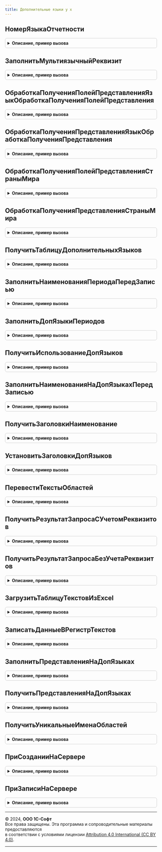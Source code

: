 ```yaml
---
title: Дополнительные языки у х
---
```



## НомерЯзыкаОтчетности
<details style="margin: 1em 0; padding: 0.5em; border: 1px solid #ccc; border-radius: 6px;">

<summary style="font-weight: bold; cursor: pointer;">Описание, пример вызова</summary>

```bsl

Функция НомерЯзыкаОтчетности() Экспорт
```

Пример вызова
```bsl
Результат = ДополнительныеЯзыкиУХ.НомерЯзыкаОтчетности() 
```
</details>

## ЗаполнитьМультиязычныйРеквизит
<details style="margin: 1em 0; padding: 0.5em; border: 1px solid #ccc; border-radius: 6px;">

<summary style="font-weight: bold; cursor: pointer;">Описание, пример вызова</summary>

```bsl

// Для вызова из обработчика ПриНачальномЗаполненииЭлементов.
// Заполняет колонки с именами ИмяРеквизита_<КодЯзыка> текстовыми значениями для указанных кодов языков.
//
// Параметры:
//  Элемент        - СтрокаТаблицыЗначений - заполняемая строка таблицы. С колонками ИмяРеквизита_КодЯзыка.
//  ИмяРеквизита   - Строка -  имя реквизита. Например, "Наименование"
//  ИсходнаяСтрока - Строка - строка в формате НСтр. Например, "ru = 'Сообщение на русском'; en = 'English message'".
//  КодыЯзыков     - Массив - коды языков, на которых нужно заполнить строки.
//
// Пример:
//
//  МультиязычностьСервер.ЗаполнитьМультиязычныйРеквизит(Элемент, "Наименование", "ru = 'Сообщение на русском'; en =
//  'English message'", КодыЯзыков);
//
Процедура ЗаполнитьМультиязычныйРеквизит(Элемент, ИмяРеквизита, ИсходнаяСтрока, КодыЯзыков = Неопределено) Экспорт
```

Пример вызова
```bsl
ДополнительныеЯзыкиУХ.ЗаполнитьМультиязычныйРеквизит(Элемент, ИмяРеквизита, ИсходнаяСтрока, КодыЯзыков);
```
</details>

## ОбработкаПолученияПолейПредставленияЯзыкОбработкаПолученияПолейПредставления
<details style="margin: 1em 0; padding: 0.5em; border: 1px solid #ccc; border-radius: 6px;">

<summary style="font-weight: bold; cursor: pointer;">Описание, пример вызова</summary>

```bsl

Процедура ОбработкаПолученияПолейПредставленияЯзыкОбработкаПолученияПолейПредставления(Источник, Поля, СтандартнаяОбработка) Экспорт
```

Пример вызова
```bsl
ДополнительныеЯзыкиУХ.ОбработкаПолученияПолейПредставленияЯзыкОбработкаПолученияПолейПредставления(Источник, Поля, СтандартнаяОбработка) 
```
</details>

## ОбработкаПолученияПредставленияЯзыкОбработкаПолученияПредставления
<details style="margin: 1em 0; padding: 0.5em; border: 1px solid #ccc; border-radius: 6px;">

<summary style="font-weight: bold; cursor: pointer;">Описание, пример вызова</summary>

```bsl

Процедура ОбработкаПолученияПредставленияЯзыкОбработкаПолученияПредставления(Источник, Данные, Представление, СтандартнаяОбработка) Экспорт
```

Пример вызова
```bsl
ДополнительныеЯзыкиУХ.ОбработкаПолученияПредставленияЯзыкОбработкаПолученияПредставления(Источник, Данные, Представление, СтандартнаяОбработка) 
```
</details>

## ОбработкаПолученияПолейПредставленияСтраныМира
<details style="margin: 1em 0; padding: 0.5em; border: 1px solid #ccc; border-radius: 6px;">

<summary style="font-weight: bold; cursor: pointer;">Описание, пример вызова</summary>

```bsl

Процедура ОбработкаПолученияПолейПредставленияСтраныМира(Источник, Поля, СтандартнаяОбработка) Экспорт
```

Пример вызова
```bsl
ДополнительныеЯзыкиУХ.ОбработкаПолученияПолейПредставленияСтраныМира(Источник, Поля, СтандартнаяОбработка) 
```
</details>

## ОбработкаПолученияПредставленияСтраныМира
<details style="margin: 1em 0; padding: 0.5em; border: 1px solid #ccc; border-radius: 6px;">

<summary style="font-weight: bold; cursor: pointer;">Описание, пример вызова</summary>

```bsl

Процедура ОбработкаПолученияПредставленияСтраныМира(Источник, Данные, Представление, СтандартнаяОбработка) Экспорт
```

Пример вызова
```bsl
ДополнительныеЯзыкиУХ.ОбработкаПолученияПредставленияСтраныМира(Источник, Данные, Представление, СтандартнаяОбработка) 
```
</details>

## ПолучитьТаблицуДополнительныхЯзыков
<details style="margin: 1em 0; padding: 0.5em; border: 1px solid #ccc; border-radius: 6px;">

<summary style="font-weight: bold; cursor: pointer;">Описание, пример вызова</summary>

```bsl

Функция ПолучитьТаблицуДополнительныхЯзыков() Экспорт
```

Пример вызова
```bsl
Результат = ДополнительныеЯзыкиУХ.ПолучитьТаблицуДополнительныхЯзыков() 
```
</details>

## ЗаполнитьНаименованияПериодаПередЗаписью
<details style="margin: 1em 0; padding: 0.5em; border: 1px solid #ccc; border-radius: 6px;">

<summary style="font-weight: bold; cursor: pointer;">Описание, пример вызова</summary>

```bsl

Процедура ЗаполнитьНаименованияПериодаПередЗаписью(Источник, Отказ) Экспорт
```

Пример вызова
```bsl
ДополнительныеЯзыкиУХ.ЗаполнитьНаименованияПериодаПередЗаписью(Источник, Отказ) 
```
</details>

## ЗаполнитьДопЯзыкиПериодов
<details style="margin: 1em 0; padding: 0.5em; border: 1px solid #ccc; border-radius: 6px;">

<summary style="font-weight: bold; cursor: pointer;">Описание, пример вызова</summary>

```bsl

Процедура ЗаполнитьДопЯзыкиПериодов() Экспорт
```

Пример вызова
```bsl
ДополнительныеЯзыкиУХ.ЗаполнитьДопЯзыкиПериодов() 
```
</details>

## ПолучитьИспользованиеДопЯзыков
<details style="margin: 1em 0; padding: 0.5em; border: 1px solid #ccc; border-radius: 6px;">

<summary style="font-weight: bold; cursor: pointer;">Описание, пример вызова</summary>

```bsl

Функция ПолучитьИспользованиеДопЯзыков(ОтборМетаданныеПолноеИмя = Неопределено) Экспорт
```

Пример вызова
```bsl
Результат = ДополнительныеЯзыкиУХ.ПолучитьИспользованиеДопЯзыков(ОтборМетаданныеПолноеИмя);
```
</details>

## ЗаполнитьНаименованияНаДопЯзыкахПередЗаписью
<details style="margin: 1em 0; padding: 0.5em; border: 1px solid #ccc; border-radius: 6px;">

<summary style="font-weight: bold; cursor: pointer;">Описание, пример вызова</summary>

```bsl

Процедура ЗаполнитьНаименованияНаДопЯзыкахПередЗаписью(Источник, Отказ) Экспорт
```

Пример вызова
```bsl
ДополнительныеЯзыкиУХ.ЗаполнитьНаименованияНаДопЯзыкахПередЗаписью(Источник, Отказ) 
```
</details>

## ПолучитьЗаголовкиНаименование
<details style="margin: 1em 0; padding: 0.5em; border: 1px solid #ccc; border-radius: 6px;">

<summary style="font-weight: bold; cursor: pointer;">Описание, пример вызова</summary>

```bsl

Функция ПолучитьЗаголовкиНаименование() Экспорт
```

Пример вызова
```bsl
Результат = ДополнительныеЯзыкиУХ.ПолучитьЗаголовкиНаименование() 
```
</details>

## УстановитьЗаголовкиДопЯзыков
<details style="margin: 1em 0; padding: 0.5em; border: 1px solid #ccc; border-radius: 6px;">

<summary style="font-weight: bold; cursor: pointer;">Описание, пример вызова</summary>

```bsl

Процедура УстановитьЗаголовкиДопЯзыков(Форма) Экспорт
```

Пример вызова
```bsl
ДополнительныеЯзыкиУХ.УстановитьЗаголовкиДопЯзыков(Форма) 
```
</details>

## ПеревестиТекстыОбластей
<details style="margin: 1em 0; padding: 0.5em; border: 1px solid #ccc; border-radius: 6px;">

<summary style="font-weight: bold; cursor: pointer;">Описание, пример вызова</summary>

```bsl

Процедура ПеревестиТекстыОбластей(ТабДок,НомерИсходногоЯзыка,НомерНовогоЯзыка,ВидОтчета=Неопределено,ТекТаблицаЯзыков=Неопределено) Экспорт
```

Пример вызова
```bsl
ДополнительныеЯзыкиУХ.ПеревестиТекстыОбластей(ТабДок, НомерИсходногоЯзыка, НомерНовогоЯзыка, ВидОтчета, ТекТаблицаЯзыков);
```
</details>

## ПолучитьРезультатЗапросаСУчетомРеквизитов
<details style="margin: 1em 0; padding: 0.5em; border: 1px solid #ccc; border-radius: 6px;">

<summary style="font-weight: bold; cursor: pointer;">Описание, пример вызова</summary>

```bsl

Функция ПолучитьРезультатЗапросаСУчетомРеквизитов(ТабДок,НомерИсходногоЯзыка,НомерНовогоЯзыка,ВидОтчета,ТекТаблицаЯзыков=Неопределено) Экспорт
```

Пример вызова
```bsl
Результат = ДополнительныеЯзыкиУХ.ПолучитьРезультатЗапросаСУчетомРеквизитов(ТабДок, НомерИсходногоЯзыка, НомерНовогоЯзыка, ВидОтчета, ТекТаблицаЯзыков);
```
</details>

## ПолучитьРезультатЗапросаБезУчетаРеквизитов
<details style="margin: 1em 0; padding: 0.5em; border: 1px solid #ccc; border-radius: 6px;">

<summary style="font-weight: bold; cursor: pointer;">Описание, пример вызова</summary>

```bsl

Функция ПолучитьРезультатЗапросаБезУчетаРеквизитов(ТабДок,НомерИсходногоЯзыка,НомерНовогоЯзыка,ТекТаблицаЯзыков=Неопределено) Экспорт
```

Пример вызова
```bsl
Результат = ДополнительныеЯзыкиУХ.ПолучитьРезультатЗапросаБезУчетаРеквизитов(ТабДок, НомерИсходногоЯзыка, НомерНовогоЯзыка, ТекТаблицаЯзыков);
```
</details>

## ЗагрузитьТаблицуТекстовИзExcel
<details style="margin: 1em 0; padding: 0.5em; border: 1px solid #ccc; border-radius: 6px;">

<summary style="font-weight: bold; cursor: pointer;">Описание, пример вызова</summary>

```bsl

Функция ЗагрузитьТаблицуТекстовИзExcel(АдресХранилища, ИмяЛиста, Расширение) Экспорт
```

Пример вызова
```bsl
Результат = ДополнительныеЯзыкиУХ.ЗагрузитьТаблицуТекстовИзExcel(АдресХранилища, ИмяЛиста, Расширение) 
```
</details>

## ЗаписатьДанныеВРегистрТекстов
<details style="margin: 1em 0; padding: 0.5em; border: 1px solid #ccc; border-radius: 6px;">

<summary style="font-weight: bold; cursor: pointer;">Описание, пример вызова</summary>

```bsl

Процедура ЗаписатьДанныеВРегистрТекстов(ТаблицаДанных) Экспорт
```

Пример вызова
```bsl
ДополнительныеЯзыкиУХ.ЗаписатьДанныеВРегистрТекстов(ТаблицаДанных) 
```
</details>

## ЗаполнитьПредставленияНаДопЯзыках
<details style="margin: 1em 0; padding: 0.5em; border: 1px solid #ccc; border-radius: 6px;">

<summary style="font-weight: bold; cursor: pointer;">Описание, пример вызова</summary>

```bsl

Процедура ЗаполнитьПредставленияНаДопЯзыках(ТабДопЯзыки, Наименование) Экспорт
```

Пример вызова
```bsl
ДополнительныеЯзыкиУХ.ЗаполнитьПредставленияНаДопЯзыках(ТабДопЯзыки, Наименование) 
```
</details>

## ПолучитьПредставленияНаДопЯзыках
<details style="margin: 1em 0; padding: 0.5em; border: 1px solid #ccc; border-radius: 6px;">

<summary style="font-weight: bold; cursor: pointer;">Описание, пример вызова</summary>

```bsl

Функция ПолучитьПредставленияНаДопЯзыках(Наименование) Экспорт
```

Пример вызова
```bsl
Результат = ДополнительныеЯзыкиУХ.ПолучитьПредставленияНаДопЯзыках(Наименование) 
```
</details>

## ПолучитьУникальныеИменаОбластей
<details style="margin: 1em 0; padding: 0.5em; border: 1px solid #ccc; border-radius: 6px;">

<summary style="font-weight: bold; cursor: pointer;">Описание, пример вызова</summary>

```bsl

Функция ПолучитьУникальныеИменаОбластей(ВидОтчета=Неопределено) Экспорт
```

Пример вызова
```bsl
Результат = ДополнительныеЯзыкиУХ.ПолучитьУникальныеИменаОбластей(ВидОтчета);
```
</details>

## ПриСозданииНаСервере
<details style="margin: 1em 0; padding: 0.5em; border: 1px solid #ccc; border-radius: 6px;">

<summary style="font-weight: bold; cursor: pointer;">Описание, пример вызова</summary>

```bsl

Процедура ПриСозданииНаСервере(Форма, Отказ, СтандартнаяОбработка) Экспорт
```

Пример вызова
```bsl
ДополнительныеЯзыкиУХ.ПриСозданииНаСервере(Форма, Отказ, СтандартнаяОбработка) 
```
</details>

## ПриЗаписиНаСервере
<details style="margin: 1em 0; padding: 0.5em; border: 1px solid #ccc; border-radius: 6px;">

<summary style="font-weight: bold; cursor: pointer;">Описание, пример вызова</summary>

```bsl

Процедура ПриЗаписиНаСервере(Форма, Отказ, ТекущийОбъект, ПараметрыЗаписи) Экспорт
```

Пример вызова
```bsl
ДополнительныеЯзыкиУХ.ПриЗаписиНаСервере(Форма, Отказ, ТекущийОбъект, ПараметрыЗаписи) 
```
</details>

---

© 2024, **ООО 1С-Софт**  
Все права защищены. Эта программа и сопроводительные материалы предоставляются  
в соответствии с условиями лицензии [Attribution 4.0 International (CC BY 4.0)](https://creativecommons.org/licenses/by/4.0/legalcode).

---
